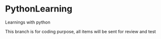 # PythonLearning
Learnings with python

This branch is for coding purpose, all items will be sent for review and test
